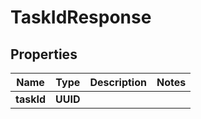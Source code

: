 

# TaskIdResponse


## Properties

Name | Type | Description | Notes
------------ | ------------- | ------------- | -------------
**taskId** | **UUID** |  | 



